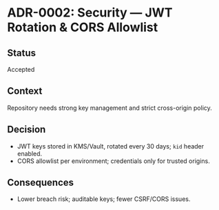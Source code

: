 # ADR-0002: Security — JWT Rotation & CORS Allowlist

## Status
Accepted

## Context
Repository needs strong key management and strict cross-origin policy.

## Decision
- JWT keys stored in KMS/Vault, rotated every 30 days; `kid` header enabled.
- CORS allowlist per environment; credentials only for trusted origins.

## Consequences
- Lower breach risk; auditable keys; fewer CSRF/CORS issues.
